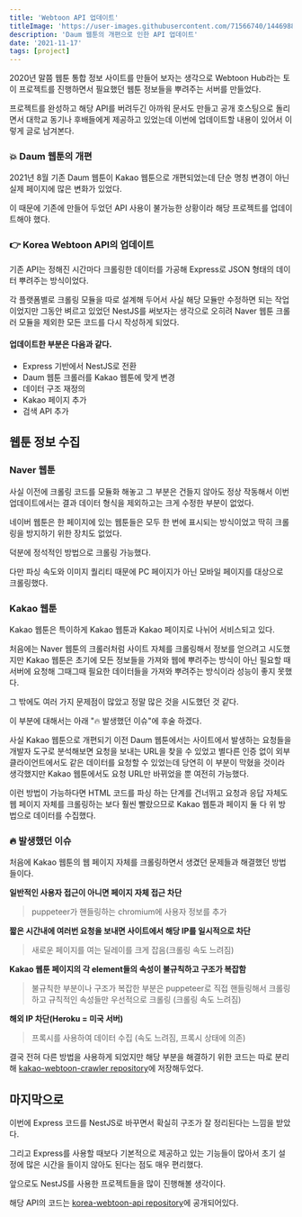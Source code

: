 ```yaml
---
title: 'Webtoon API 업데이트'
titleImage: 'https://user-images.githubusercontent.com/71566740/144698893-3177ecc1-ce90-49ae-8e98-4986f66bce7a.png'
description: 'Daum 웹툰의 개편으로 인한 API 업데이트'
date: '2021-11-17'
tags: [project]
---
```


2020년 말쯤 웹툰 통합 정보 사이트를 만들어 보자는 생각으로 Webtoon Hub라는 토이 프로젝트를 진행하면서 필요했던 웹툰 정보들을 뿌려주는 서버를 만들었다.

프로젝트를 완성하고 해당 API를 버려두긴 아까워 문서도 만들고 공개 호스팅으로 돌리면서 대학교 동기나 후배들에게 제공하고 있었는데 이번에 업데이트할 내용이 있어서 이렇게 글로 남겨본다.

### 💥 Daum 웹툰의 개편

2021년 8월 기존 Daum 웹툰이 Kakao 웹툰으로 개편되었는데 단순 명칭 변경이 아닌 실제 페이지에 많은 변화가 있었다.

이 때문에 기존에 만들어 두었던 API 사용이 불가능한 상황이라 해당 프로젝트를 업데이트해야 했다.

### 👉 Korea Webtoon API의 업데이트

기존 API는 정해진 시간마다 크롤링한 데이터를 가공해 Express로 JSON 형태의 데이터 뿌려주는 방식이었다.

각 플랫폼별로 크롤링 모듈을 따로 설계해 두어서 사실 해당 모듈만 수정하면 되는 작업이었지만 그동안 벼르고 있었던 NestJS를 써보자는 생각으로 오히려 Naver 웹툰 크롤러 모듈을 제외한 모든 코드를 다시 작성하게 되었다.

#### 업데이트한 부분은 다음과 같다.

- Express 기반에서 NestJS로 전환
- Daum 웹툰 크롤러를 Kakao 웹툰에 맞게 변경
- 데이터 구조 재정의
- Kakao 페이지 추가
- 검색 API 추가

## 웹툰 정보 수집

### Naver 웹툰

사실 이전에 크롤링 코드를 모듈화 해놓고 그 부분은 건들지 않아도 정상 작동해서 이번 업데이트에서는 결과 데이터 형식을 제외하고는 크게 수정한 부분이 없었다.

네이버 웹툰은 한 페이지에 있는 웹툰들은 모두 한 번에 표시되는 방식이었고 딱히 크롤링을 방지하기 위한 장치도 없었다.

덕분에 정석적인 방법으로 크롤링 가능했다.

다만 파싱 속도와 이미지 퀄리티 때문에 PC 페이지가 아닌 모바일 페이지를 대상으로 크롤링했다.

### Kakao 웹툰

Kakao 웹툰은 특이하게 Kakao 웹툰과 Kakao 페이지로 나뉘어 서비스되고 있다.

처음에는 Naver 웹툰의 크롤러처럼 사이트 자체를 크롤링해서 정보를 얻으려고 시도했지만 Kakao 웹툰은 초기에 모든 정보들을 가져와 웹에 뿌려주는 방식이 아닌 필요할 때 서버에 요청해 그때그때 필요한 데이터들을 가져와 뿌려주는 방식이라 성능이 좋지 못했다.

그 밖에도 여러 가지 문제점이 많았고 정말 많은 것을 시도했던 것 같다.

이 부분에 대해서는 아래 "🔥 발생했던 이슈"에 후술 하겠다.

사실 Kakao 웹툰으로 개편되기 이전 Daum 웹툰에서는 사이트에서 발생하는 요청들을 개발자 도구로 분석해보면 요청을 보내는 URL을 찾을 수 있었고 별다른 인증 없이 외부 클라이언트에서도 같은 데이터를 요청할 수 있었는데 당연히 이 부분이 막혔을 것이라 생각했지만 Kakao 웹툰에서도 요청 URL만 바뀌었을 뿐 여전히 가능했다.

이런 방법이 가능하다면 HTML 코드를 파싱 하는 단계를 건너뛰고 요청과 응답 자체도 웹 페이지 자체를 크롤링하는 보다 훨씬 빨랐으므로 Kakao 웹툰과 페이지 둘 다 위 방법으로 데이터를 수집했다.

### 🔥 발생했던 이슈

처음에 Kakao 웹툰의 웹 페이지 자체를 크롤링하면서 생겼던 문제들과 해결했던 방법들이다.

**일반적인 사용자 접근이 아니면 페이지 자체 접근 차단**

> puppeteer가 핸들링하는 chromium에 사용자 정보를 추가

**짧은 시간내에 여러번 요청을 보내면 사이트에서 해당 IP를 일시적으로 차단**

> 새로운 페이지를 여는 딜레이를 크게 잡음(크롤링 속도 느려짐)

**Kakao 웹툰 페이지의 각 element들의 속성이 불규칙하고 구조가 복잡함**

> 불규칙한 부분이나 구조가 복잡한 부분은 puppeteer로 직접 핸들링해서 크롤링하고 규칙적인 속성들만 우선적으로 크롤링 (크롤링 속도 느려짐)

**해외 IP 차단(Heroku = 미국 서버)**

> 프록시를 사용하여 데이터 수집 (속도 느려짐, 프록시 상태에 의존)

결국 전혀 다른 방법을 사용하게 되었지만 해당 부분을 해결하기 위한 코드는 따로 분리해 [kakao-webtoon-crawler repository](https://github.com/HyeokjaeLee/kakao-webtoon-crawler)에 저장해두었다.

## 마지막으로

이번에 Express 코드를 NestJS로 바꾸면서 확실히 구조가 잘 정리된다는 느낌을 받았다.

그리고 Express를 사용할 때보다 기본적으로 제공하고 있는 기능들이 많아서 초기 설정에 많은 시간을 들이지 않아도 된다는 점도 매우 편리했다.

앞으로도 NestJS를 사용한 프로젝트들을 많이 진행해볼 생각이다.

해당 API의 코드는 [korea-webtoon-api repository](https://github.com/HyeokjaeLee/korea-webtoon-api)에 공개되어있다.
